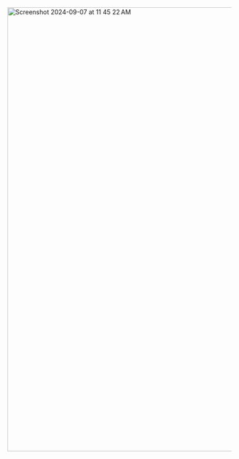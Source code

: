 <img width="1000" alt="Screenshot 2024-09-07 at 11 45 22 AM" src="https://github.com/user-attachments/assets/54e35527-fb1c-4628-9cbb-41a7f5416471">
